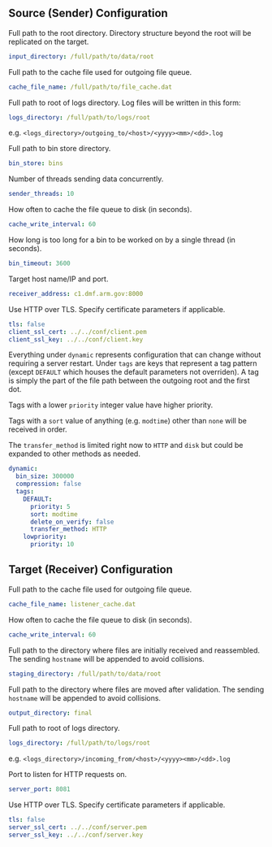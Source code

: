 Source (Sender) Configuration
-----------------------------

Full path to the root directory.  Directory structure beyond the root will be replicated on the target.
```yaml
input_directory: /full/path/to/data/root
```

Full path to the cache file used for outgoing file queue.
```yaml
cache_file_name: /full/path/to/file_cache.dat
```

Full path to root of logs directory.  Log files will be written in this form:

```yaml
logs_directory: /full/path/to/logs/root
```

e.g. `<logs_directory>/outgoing_to/<host>/<yyyy><mm>/<dd>.log`

Full path to bin store directory.
```yaml
bin_store: bins
```

Number of threads sending data concurrently.
```yaml
sender_threads: 10
```

How often to cache the file queue to disk (in seconds).
```yaml
cache_write_interval: 60
```

How long is too long for a bin to be worked on by a single thread (in seconds).
```yaml
bin_timeout: 3600
```

Target host name/IP and port.
```yaml
receiver_address: c1.dmf.arm.gov:8000
```

Use HTTP over TLS.  Specify certificate parameters if applicable.
```yaml
tls: false
client_ssl_cert: ../../conf/client.pem
client_ssl_key: ../../conf/client.key
```

Everything under `dynamic` represents configuration that can change without requiring a server restart.  Under `tags` are keys
that represent a tag pattern (except `DEFAULT` which houses the default parameters not overriden). A tag is simply the part of
the file path between the outgoing root and the first dot.

Tags with a lower `priority` integer value have higher priority.

Tags with a `sort` value of  anything (e.g. `modtime`) other than `none` will be received in order.

The `transfer_method` is limited right now to `HTTP` and `disk` but could be expanded to other methods as needed.
```yaml
dynamic:
  bin_size: 300000
  compression: false
  tags:
    DEFAULT:
      priority: 5
      sort: modtime
      delete_on_verify: false
      transfer_method: HTTP
    lowpriority:
      priority: 10
```


Target (Receiver) Configuration
-------------------------------

Full path to the cache file used for outgoing file queue.
```yaml
cache_file_name: listener_cache.dat
```

How often to cache the file queue to disk (in seconds).
```yaml
cache_write_interval: 60
```

Full path to the directory where files are initially received and reassembled.  The sending `hostname` will be appended to avoid collisions.
```yaml
staging_directory: /full/path/to/data/root
```

Full path to the directory where files are moved after validation.  The sending `hostname` will be appended to avoid collisions.
```yaml
output_directory: final
```

Full path to root of logs directory.

```yaml
logs_directory: /full/path/to/logs/root
```
e.g. `<logs_directory>/incoming_from/<host>/<yyyy><mm>/<dd>.log`

Port to listen for HTTP requests on.
```yaml
server_port: 8081
```

Use HTTP over TLS.  Specify certificate parameters if applicable.
```yaml
tls: false
server_ssl_cert: ../../conf/server.pem
server_ssl_key: ../../conf/server.key
```
